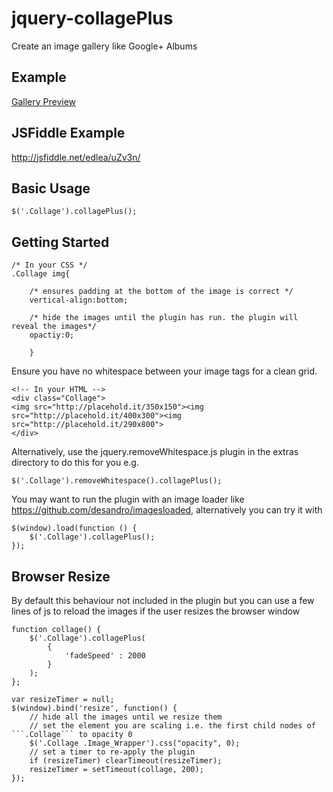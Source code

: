 jquery-collagePlus
==================

Create an image gallery like Google+ Albums


Example
-------
[Gallery Preview](https://raw.github.com/ed-lea/jquery-collagePlus/master/support/images/0.2.0-preview.png)


JSFiddle Example
----------------
http://jsfiddle.net/edlea/uZv3n/



Basic Usage
-----------


    $('.Collage').collagePlus();
    
    
    
Getting Started
---------------


    /* In your CSS */
    .Collage img{
    
        /* ensures padding at the bottom of the image is correct */
        vertical-align:bottom;
        
        /* hide the images until the plugin has run. the plugin will reveal the images*/
        opactiy:0;
        
        }
        

Ensure you have no whitespace between your image tags for a clean grid.

        
    <!-- In your HTML -->
    <div class="Collage">
    <img src="http://placehold.it/350x150"><img src="http://placehold.it/400x300"><img src="http://placehold.it/290x800">
    </div>
    
Alternatively, use the jquery.removeWhitespace.js plugin in the extras directory to do this for you e.g.

    $('.Collage').removeWhitespace().collagePlus();
    

You may want to run the plugin with an image loader like https://github.com/desandro/imagesloaded, alternatively you can try it with


    $(window).load(function () {
        $('.Collage').collagePlus();
    });


Browser Resize
--------------

By default this behaviour not included in the plugin but you can use a few lines of js to reload the images if the user resizes the browser window


    function collage() {
        $('.Collage').collagePlus(
            {
                'fadeSpeed' : 2000
            }
        );
    };
     
    var resizeTimer = null;
    $(window).bind('resize', function() {
        // hide all the images until we resize them
        // set the element you are scaling i.e. the first child nodes of ```.Collage``` to opacity 0
        $('.Collage .Image_Wrapper').css("opacity", 0);
        // set a timer to re-apply the plugin
        if (resizeTimer) clearTimeout(resizeTimer);
        resizeTimer = setTimeout(collage, 200);
    });

